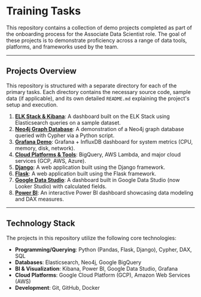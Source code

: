# Training Tasks

This repository contains a collection of demo projects completed as part of the onboarding process for the Associate Data Scientist role. The goal of these projects is to demonstrate proficiency across a range of data tools, platforms, and frameworks used by the team.

---

## Projects Overview

This repository is structured with a separate directory for each of the primary tasks. Each directory contains the necessary source code, sample data (if applicable), and its own detailed `README.md` explaining the project's setup and execution.

1.  **[ELK Stack & Kibana](./elk-kibana-demo/)**: A dashboard built on the ELK Stack using Elasticsearch queries on a sample dataset.
2.  **[Neo4j Graph Database](./neo4j-cypher-demo/)**: A demonstration of a Neo4j graph database queried with Cypher via a Python script.
3.  **[Grafana Demo](./advanced-tools-demo/)**: Grafana + InfluxDB dashboard for system metrics (CPU, memory, disk, network).
4.  **[Cloud Platforms & Tools](./cloud-overviews/)**: BigQuery, AWS Lambda, and major cloud services (GCP, AWS, Azure).
5.  **[Django](./django-app-demo/)**: A web application built using the Django framework.
6.  **[Flask](./flask-app-demo/)**: A web application built using the Flask framework.
7.  **[Google Data Studio](./google-data-studio-demo/)**: A dashboard built in Google Data Studio (now Looker Studio) with calculated fields.
8.  **[Power BI](./powerbi-dax-demo/)**: An interactive Power BI dashboard showcasing data modeling and DAX measures.

---

## Technology Stack

The projects in this repository utilize the following core technologies:

- **Programming/Querying**: Python (Pandas, Flask, Django), Cypher, DAX, SQL
- **Databases**: Elasticsearch, Neo4j, Google BigQuery
- **BI & Visualization**: Kibana, Power BI, Google Data Studio, Grafana
- **Cloud Platforms**: Google Cloud Platform (GCP), Amazon Web Services (AWS)
- **Development**: Git, GitHub, Docker
